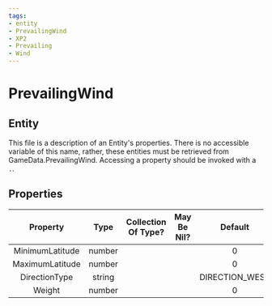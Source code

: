 ```yaml
---
tags:
- entity
- PrevailingWind
- XP2
- Prevailing
- Wind
---
```

# PrevailingWind
## Entity
This file is a description of an Entity's properties. There is no accessible variable of this name, rather, these entities must be retrieved from GameData.PrevailingWind. Accessing a property should be invoked with a `.`.
## Properties
|	Property	|	Type	|	Collection Of Type?	|	May Be Nil?	|	Default	|	References	|	Key	|	Notes	|
|	:-:	|	:-:	|	:-:	|	:-:	|	:-:	|	:-:	|	:-:	|	-:	|
|	MinimumLatitude	|	number	|		|		|	0	|		|		|	|
|	MaximumLatitude	|	number	|		|		|	0	|		|		|	|
|	DirectionType	|	string	|		|		|	DIRECTION_WEST	|		|		|	|
|	Weight	|	number	|		|		|	0	|		|		|	|

